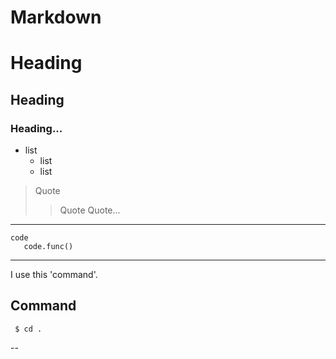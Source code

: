 # Markdown

# Heading
## Heading
### Heading...

- list
  - list
  - list

> Quote
>> Quote Quote...

----
    code
       code.func()
   
----

I use this 'command'.



Command
--
     $ cd .
--
